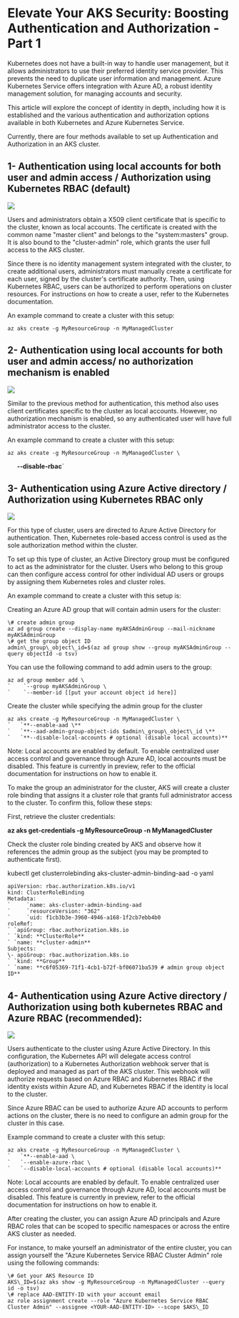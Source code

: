# Elevate Your AKS Security: Boosting Authentication and Authorization - Part 1


Kubernetes does not have a built-in way to handle user management, but it allows administrators to use their preferred identity service provider. This prevents the need to duplicate user information and management. Azure Kubernetes Service offers integration with Azure AD, a robust identity management solution, for managing accounts and security.

This article will explore the concept of identity in depth, including how it is established and the various authentication and authorization options available in both Kubernetes and Azure Kubernetes Service.

Currently, there are four methods available to set up Authentication and Authorization in an AKS cluster.

## **1- Authentication using local accounts for both user and admin access / Authorization using Kubernetes RBAC (default)**



![](images/image39.png)


Users and administrators obtain a X509 client certificate that is specific to the cluster, known as local accounts. The certificate is created with the common name "master client" and belongs to the "system:masters" group. It is also bound to the "cluster-admin" role, which grants the user full access to the AKS cluster.

Since there is no identity management system integrated with the cluster, to create additional users, administrators must manually create a certificate for each user, signed by the cluster's certificate authority. Then, using Kubernetes RBAC, users can be authorized to perform operations on cluster resources. For instructions on how to create a user, refer to the Kubernetes documentation.

An example command to create a cluster with this setup:

    az aks create -g MyResourceGroup -n MyManagedCluster


## **2- Authentication using local accounts for both user and admin access/ no authorization mechanism is enabled**


![](images/image40.png)

Similar to the previous method for authentication, this method also uses client certificates specific to the cluster as local accounts. However, no authorization mechanism is enabled, so any authenticated user will have full administrator access to the cluster.

An example command to create a cluster with this setup:

    az aks create -g MyResourceGroup -n MyManagedCluster \

`   `**--disable-rbac**`                      



## **3- Authentication using Azure Active directory / Authorization using Kubernetes RBAC only**



![](images/image41.png)

For this type of cluster, users are directed to Azure Active Directory for authentication. Then, Kubernetes role-based access control is used as the sole authorization method within the cluster.

To set up this type of cluster, an Active Directory group must be configured to act as the administrator for the cluster. Users who belong to this group can then configure access control for other individual AD users or groups by assigning them Kubernetes roles and cluster roles.

An example command to create a cluster with this setup is:

Creating an Azure AD group that will contain admin users for the cluster:

    \# create admin group
    az ad group create --display-name myAKSAdminGroup --mail-nickname myAKSAdminGroup
    \# get the group object ID
    admin\_group\_object\_id=$(az ad group show --group myAKSAdminGroup --query objectId -o tsv)

You can use the following command to add admin users to the group:


    az ad group member add \
    `    `--group myAKSAdminGroup \
    `    `--member-id [[put your account object id here]]

Create the cluster while specifying the admin group for the cluster


    az aks create -g MyResourceGroup -n MyManagedCluster \
    `   `**--enable-aad \**
    `   `**--aad-admin-group-object-ids $admin\_group\_object\_id \**
    `   `**--disable-local-accounts # optional (disable local accounts)**


Note: Local accounts are enabled by default. To enable centralized user access control and governance through Azure AD, local accounts must be disabled. This feature is currently in preview, refer to the official documentation for instructions on how to enable it.

To make the group an administrator for the cluster, AKS will create a cluster role binding that assigns it a cluster role that grants full administrator access to the cluster. To confirm this, follow these steps:

First, retrieve the cluster credentials:

**az aks get-credentials -g MyResourceGroup -n MyManagedCluster**

Check the cluster role binding created by AKS and observe how it references the admin group as the subject (you may be prompted to authenticate first).

kubectl get clusterrolebinding aks-cluster-admin-binding-aad -o yaml

    apiVersion: rbac.authorization.k8s.io/v1
    kind: ClusterRoleBinding
    Metadata:
    `     `name: aks-cluster-admin-binding-aad
    `     `resourceVersion: "362"
    `     `uid: f1cb3b3e-3960-4946-a168-1f2cb7ebb4b0
    roleRef:
    ` `apiGroup: rbac.authorization.k8s.io
    ` `kind: **ClusterRole**
    ` `name: **cluster-admin**
    Subjects:
    \- apiGroup: rbac.authorization.k8s.io
    ` `kind: **Group**
    ` `name: **c6f05369-71f1-4cb1-b72f-bf06071ba539 # admin group object ID**


## **4- Authentication using Azure Active directory / Authorization using both kubernetes RBAC and Azure RBAC (recommended):**

![](images/image42.png)


Users authenticate to the cluster using Azure Active Directory. In this configuration, the Kubernetes API will delegate access control (authorization) to a Kubernetes Authorization webhook server that is deployed and managed as part of the AKS cluster. This webhook will authorize requests based on Azure RBAC and Kubernetes RBAC if the identity exists within Azure AD, and Kubernetes RBAC if the identity is local to the cluster.

Since Azure RBAC can be used to authorize Azure AD accounts to perform actions on the cluster, there is no need to configure an admin group for the cluster in this case.

Example command to create a cluster with this setup:

    az aks create -g MyResourceGroup -n MyManagedCluster \
    `   `**--enable-aad \
    `   `--enable-azure-rbac \
    `   `--disable-local-accounts # optional (disable local accounts)**



Note: Local accounts are enabled by default. To enable centralized user access control and governance through Azure AD, local accounts must be disabled. This feature is currently in preview, refer to the official documentation for instructions on how to enable it.

After creating the cluster, you can assign Azure AD principals and Azure RBAC roles that can be scoped to specific namespaces or across the entire AKS cluster as needed.

For instance, to make yourself an administrator of the entire cluster, you can assign yourself the "Azure Kubernetes Service RBAC Cluster Admin" role using the following commands:

    \# Get your AKS Resource ID
    AKS\_ID=$(az aks show -g MyResourceGroup -n MyManagedCluster --query id -o tsv)
    \# replace AAD-ENTITY-ID with your account email
    az role assignment create --role "Azure Kubernetes Service RBAC Cluster Admin" --assignee <YOUR-AAD-ENTITY-ID> --scope $AKS\_ID



